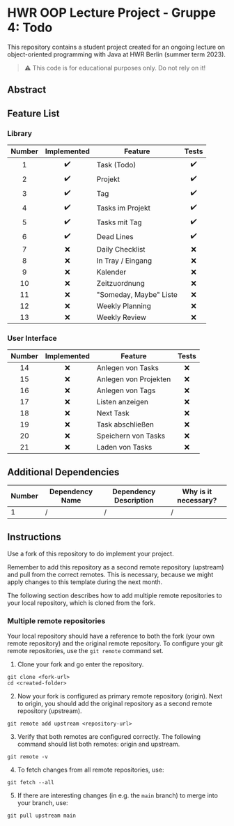 # HWR OOP Lecture Project - Gruppe 4: Todo

This repository contains a student project created for an ongoing lecture on object-oriented programming with Java at HWR Berlin (summer term 2023).

> :warning: This code is for educational purposes only. Do not rely on it!

## Abstract

[TODO]: # (Write a short description of your project.)
[TODO]: # (State most important features.)
[TODO]: # (State the most interesting problems you encountered during the project.)

## Feature List

### Library

| Number |    Implemented     | Feature                |       Tests        |
|:------:|:------------------:|------------------------|:------------------:|
|   1    | :heavy_check_mark: | Task (Todo)            | :heavy_check_mark: |
|   2    | :heavy_check_mark: | Projekt                | :heavy_check_mark: |
|   3    | :heavy_check_mark: | Tag                    | :heavy_check_mark: |
|   4    | :heavy_check_mark: | Tasks im Projekt       | :heavy_check_mark: |
|   5    | :heavy_check_mark: | Tasks mit Tag          | :heavy_check_mark: |
|   6    | :heavy_check_mark: | Dead Lines             | :heavy_check_mark: |
|   7    |        :x:         | Daily Checklist        |        :x:         |
|   8    |        :x:         | In Tray / Eingang      |        :x:         |
|   9    |        :x:         | Kalender               |        :x:         |
|   10   |        :x:         | Zeitzuordnung          |        :x:         |
|   11   |        :x:         | "Someday, Maybe" Liste |        :x:         |
|   12   |        :x:         | Weekly Planning        |        :x:         |
|   13   |        :x:         | Weekly Review          |        :x:         |


### User Interface

| Number | Implemented | Feature               | Tests |
|:------:|:-----------:|-----------------------|:-----:|
|   14   |     :x:     | Anlegen von Tasks     |  :x:  |
|   15   |     :x:     | Anlegen von Projekten |  :x:  |
|   16   |     :x:     | Anlegen von Tags      |  :x:  |
|   17   |     :x:     | Listen anzeigen       |  :x:  |
|   18   |     :x:     | Next Task             |  :x:  |
|   19   |     :x:     | Task abschließen      |  :x:  |
|   20   |     :x:     | Speichern von Tasks   |  :x:  |
|   21   |     :x:     | Laden von Tasks       |  :x:  |


## Additional Dependencies

[TODO]: # (For each additional dependency your project requires- Add an additional row to the table!)

| Number | Dependency Name | Dependency Description | Why is it necessary? |
|--------|-----------------|------------------------|----------------------|
| 1      | /               | /                      | /                    |

## Instructions

[TODO]: # (Remove these instructions once you finished your fork's setup.)

Use a fork of this repository to do implement your project.

Remember to add this repository as a second remote repository (upstream) and pull from the correct remotes.
This is necessary, because we might apply changes to this template during the next month.

The following section describes how to add multiple remote repositories to your local repository, which is cloned from the fork.

### Multiple remote repositories

Your local repository should have a reference to both the fork (your own remote repository) and the original remote repository.
To configure your git remote repositories, use the `git remote` command set.

1. Clone your fork and go enter the repository.
```
git clone <fork-url>
cd <created-folder>
```
2. Now your fork is configured as primary remote repository (origin).
Next to origin, you should add the original repository as a second remote repository (upstream).
```
git remote add upstream <repository-url>
```
3. Verify that both remotes are configured correctly.
The following command should list both remotes: origin and upstream.
```
git remote -v
```
4. To fetch changes from all remote repositories, use:
```
git fetch --all
```
5. If there are interesting changes (in e.g. the `main` branch) to merge into your branch, use:
```
git pull upstream main
```
